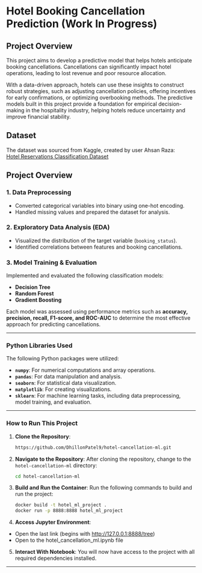 # Hotel Booking Cancellation Prediction (Work In Progress)

## Project Overview

This project aims to develop a predictive model that helps hotels anticipate booking cancellations. Cancellations can significantly impact hotel operations, leading to lost revenue and poor resource allocation.

With a data-driven approach, hotels can use these insights to construct robust strategies, such as adjusting cancellation policies, offering incentives for early confirmations, or optimizing overbooking methods. The predictive models built in this project provide a foundation for empirical decision-making in the hospitality industry, helping hotels reduce uncertainty and improve financial stability.

## Dataset
The dataset was sourced from Kaggle, created by user Ahsan Raza:  
[Hotel Reservations Classification Dataset](https://www.kaggle.com/datasets/ahsan81/hotel-reservations-classification-dataset/data)

## Project Overview

### 1. Data Preprocessing
- Converted categorical variables into binary using one-hot encoding.
- Handled missing values and prepared the dataset for analysis.

### 2. Exploratory Data Analysis (EDA)
- Visualized the distribution of the target variable (`booking_status`).
- Identified correlations between features and booking cancellations.

### 3. Model Training & Evaluation
Implemented and evaluated the following classification models:
- **Decision Tree**
- **Random Forest**
- **Gradient Boosting**

Each model was assessed using performance metrics such as **accuracy, precision, recall, F1-score, and ROC-AUC** to determine the most effective approach for predicting cancellations.

---

### Python Libraries Used  
The following Python packages were utilized: 
- **`numpy`**: For numerical computations and array operations.  
- **`pandas`**: For data manipulation and analysis.  
- **`seaborn`**: For statistical data visualization.  
- **`matplotlib`**: For creating visualizations.  
- **`sklearn`**: For machine learning tasks, including data preprocessing, model training, and evaluation.  

---
### How to Run This Project
1. **Clone the Repository**:
   ```bash
   https://github.com/DhillonPatel9/hotel-cancellation-ml.git
   ```
   
2. **Navigate to the Repository**:
   After cloning the repository, change to the `hotel-cancellation-ml` directory:
   ```bash
   cd hotel-cancellation-ml
   ```

3.	**Build and Run the Container**:
Run the following commands to build and run the project:
    ```bash
    docker build -t hotel_ml_project .
    docker run -p 8888:8888 hotel_ml_project
    ```
    
4.	**Access Jupyter Environment**:
   - Open the last link (begins with http://127.0.0.1:8888/tree)
   - Open to the hotel_cancellation_ml.ipynb file

5.	**Interact With Notebook**:
     You will now have access to the project with all required dependencies installed.

---
